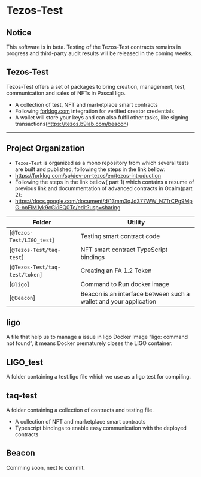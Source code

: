 # Tezos-Test

## Notice

This software is in beta. Testing of the Tezos-Test contracts
remains in progress and third-party audit results will be released 
in the coming weeks.

## Tezos-Test

Tezos-Test offers a set of packages to bring creation, management, test, communication and sales of NFTs in Pascal ligo.
-   A collection of test, NFT and marketplace smart contracts
-   Following [forklog.com](https://forklog.com/sp/dev-on-tezos/en/tezos-introduction) integration for verified creator credentials
-   A wallet will store your keys and can also fulfil other tasks, like signing transactions(https://tezos.b9lab.com/beacon)
---
## Project Organization
-   `Tezos-Test` is organized as a mono repository from which several tests are built and published, following the steps in the link bellow:
-   https://forklog.com/sp/dev-on-tezos/en/tezos-introduction
-   Following the steps in the link bellow( part 1) which contains a resume of previous link and docummentation of advanced contracts in Ocalm(part 2):
-   https://docs.google.com/document/d/13mm3qJd377WW_N7TrCPg9MpG-ooFIM1yk9cGklEQ0Tc/edit?usp=sharing

| Folder                                                    | Utility                                  |
| --------------------------------------------------------- | ---------------------------------------- |
| [`@Tezos-Test/LIGO_test`]                                 | Testing smart contract code              |
| [`@Tezos-Test/taq-test`]                                  | NFT smart contract TypeScript bindings   |
| [`@Tezos-Test/taq-test/token`]                            | Creating an FA 1.2 Token                 |
| [`@ligo`]                                                 | Command to Run docker image              |
| [`@Beacon`]                                               | Beacon is an interface between such a wallet and your application              |

## ligo
A file that help us to manage a issue in ligo Docker Image “ligo: command not found”, it means Docker prematurely closes the LIGO container.

## LIGO_test

A folder containing a test.ligo file which we use as a ligo test for compiling.

## taq-test

A folder containing a collection of contracts and testing file.

-   A collection of NFT and marketplace smart contracts
-   Typescript bindings to enable easy communication with the deployed contracts

## Beacon

Comming soon, next to commit.


